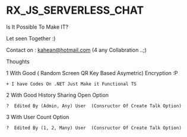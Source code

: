 # RX_JS_SERVERLESS_CHAT

Is It Possible To Make IT?

Let seen Together :)

Contact on : kahean@hotmail.com (4 any Collabration ..;)

Thoughts 

  1  With Good ( Random Screen QR Key Based Asymetric) Encryption :P 
  
    + I have Codes On .NET Just Make it Functional TS 
    
  2  With Good History Sharing Open Option 
  
    ?  Edited By (Admin, Any) User  (Consructor Of Create Talk Option)
    
  3  With User Count Option 
  
    ?  Edited By (1, 2, Many) User  (Consructor Of Create Talk Option)
